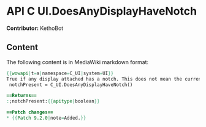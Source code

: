 # API C UI.DoesAnyDisplayHaveNotch

**Contributor:** KethoBot

## Content

The following content is in MediaWiki markdown format:

```mediawiki
{{wowapi|t=a|namespace=C_UI|system=UI}}
True if any display attached has a notch. This does not mean the current view intersects the notch.
 notchPresent = C_UI.DoesAnyDisplayHaveNotch()

==Returns==
:;notchPresent:{{apitype|boolean}}

==Patch changes==
* {{Patch 9.2.0|note=Added.}}
```